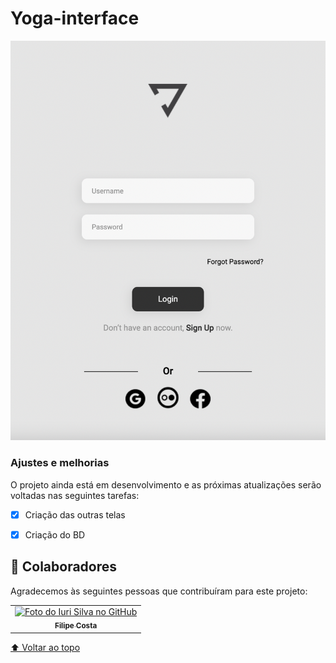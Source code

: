 # Yoga-interface


<!---Esses são exemplos. Veja https://shields.io para outras pessoas ou para personalizar este conjunto de escudos. Você pode querer incluir dependências, status do projeto e informações de licença aqui--->


<img src="screen-yoga.png" alt="Tela do App Yoga">



### Ajustes e melhorias

O projeto ainda está em desenvolvimento e as próximas atualizações serão voltadas nas seguintes tarefas:

- [x] Criação das outras telas
- [x] Criação do BD





## 🤝 Colaboradores

Agradecemos às seguintes pessoas que contribuíram para este projeto:

<table>
  <tr>
    <td align="center">
      <a href="#">
        <img src="https://avatars3.githubusercontent.com/u/31936044" width="100px;" alt="Foto do Iuri Silva no GitHub"/><br>
        <sub>
          <b>Filipe Costa</b>
        </sub>
      </a>
    </td>
  
  </tr>
</table>


[⬆ Voltar ao topo](#nome-do-projeto)<br>
